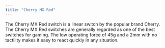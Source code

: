 ```yaml
---
title: "Cherry MX Red"
---
```


The Cherry MX Red switch is a linear switch by the popular brand Cherry.
The Cherry MX Red switches are generally regarded as one of the best switches for gaming. The low operating force of 45g and a 2mm with no tactility makes it easy to react quickly in any situation.
